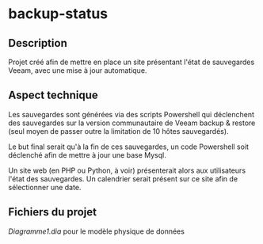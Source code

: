 # backup-status

## Description

Projet créé afin de mettre en place un site présentant l'état de sauvegardes Veeam, avec une mise à jour automatique.

## Aspect technique

Les sauvegardes sont générées via des scripts Powershell qui déclenchent des sauvegardes sur la version communautaire
de Veeam backup & restore (seul moyen de passer outre la limitation de 10 hôtes sauvegardés).

Le but final serait qu'à la fin de ces sauvegardes, un code Powershell soit déclenché afin de mettre à jour une base Mysql.

Un site web (en PHP ou Python, à voir) présenterait alors aux utilisateurs l'état des sauvegardes.
Un calendrier serait présent sur ce site afin de sélectionner une date.

## Fichiers du projet

_Diagramme1.dia_ pour le modèle physique de données
